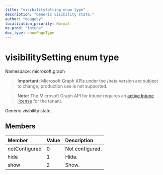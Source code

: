```yaml
---
title: "visibilitySetting enum type"
description: "Generic visibility state."
author: "dougeby"
localization_priority: Normal
ms.prod: "intune"
doc_type: enumPageType
---
```


# visibilitySetting enum type

Namespace: microsoft.graph

> **Important:** Microsoft Graph APIs under the /beta version are subject to change; production use is not supported.

> **Note:** The Microsoft Graph API for Intune requires an [active Intune license](https://go.microsoft.com/fwlink/?linkid=839381) for the tenant.

Generic visibility state.

## Members
|Member|Value|Description|
|:---|:---|:---|
|notConfigured|0|Not configured.|
|hide|1|Hide.|
|show|2|Show.|






